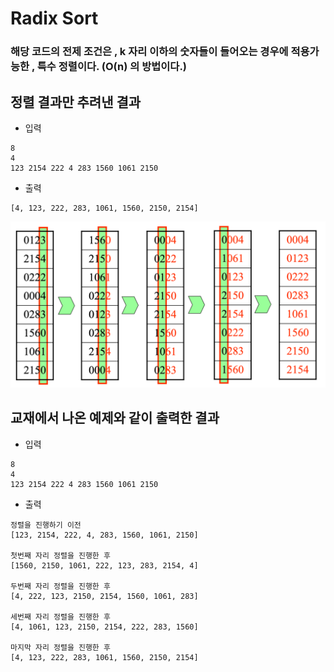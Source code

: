 # Radix Sort

### 해당 코드의 전제 조건은 , k 자리 이하의 숫자들이 들어오는 경우에 적용가능한 , 특수 정렬이다. (O(n) 의 방법이다.)

## 정렬 결과만 추려낸 결과
- 입력
```
8
4
123 2154 222 4 283 1560 1061 2150
```

- 출력
```
[4, 123, 222, 283, 1061, 1560, 2150, 2154]
```

![img.png](img.png)
## 교재에서 나온 예제와 같이 출력한 결과

- 입력
```
8
4
123 2154 222 4 283 1560 1061 2150
```

- 출력
```
정렬을 진행하기 이전
[123, 2154, 222, 4, 283, 1560, 1061, 2150]

첫번째 자리 정렬을 진행한 후
[1560, 2150, 1061, 222, 123, 283, 2154, 4]

두번째 자리 정렬을 진행한 후
[4, 222, 123, 2150, 2154, 1560, 1061, 283]

세번째 자리 정렬을 진행한 후
[4, 1061, 123, 2150, 2154, 222, 283, 1560]

마지막 자리 정렬을 진행한 후
[4, 123, 222, 283, 1061, 1560, 2150, 2154]
```



